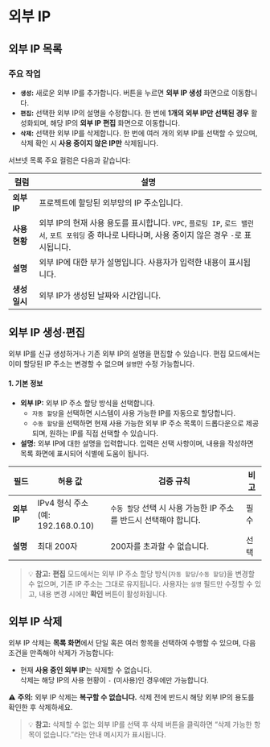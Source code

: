 # 외부 IP

## 외부 IP 목록

### 주요 작업

- **`생성`:** 새로운 외부 IP를 추가합니다. 버튼을 누르면 **외부 IP 생성** 화면으로 이동합니다.
- **`편집`:** 선택한 외부 IP의 설명을 수정합니다. 한 번에 **1개의 외부 IP만 선택된 경우** 활성화되며, 해당 IP의 **외부 IP 편집** 화면으로 이동합니다.
- **`삭제`:** 선택한 외부 IP를 삭제합니다. 한 번에 여러 개의 외부 IP를 선택할 수 있으며, 삭제 확인 시 **사용 중이지 않은 IP만** 삭제됩니다.

서브넷 목록 주요 컬럼은 다음과 같습니다:

| 컬럼           | 설명                                       |
|----------------|--------------------------------------------|
| **외부 IP**    | 프로젝트에 할당된 외부망의 IP 주소입니다.    |
| **사용 현황**  | 외부 IP의 현재 사용 용도를 표시합니다. `VPC`, `플로팅 IP`, `로드 밸런서`, `포트 포워딩` 중 하나로 나타나며, 사용 중이지 않은 경우 `-`로 표시됩니다. |
| **설명**       | 외부 IP에 대한 부가 설명입니다. 사용자가 입력한 내용이 표시됩니다. |
| **생성 일시**  | 외부 IP가 생성된 날짜와 시간입니다.         |

## 외부 IP 생성·편집

외부 IP를 신규 생성하거나 기존 외부 IP의 설명을 편집할 수 있습니다. 편집 모드에서는 이미 할당된 IP 주소는 변경할 수 없으며 `설명`만 수정 가능합니다.

#### 1. 기본 정보

- **외부 IP:** 외부 IP 주소 할당 방식을 선택합니다.  
  - `자동 할당`을 선택하면 시스템이 사용 가능한 IP를 자동으로 할당합니다.  
  - `수동 할당`을 선택하면 현재 사용 가능한 외부 IP 주소 목록이 드롭다운으로 제공되며, 원하는 IP를 직접 선택할 수 있습니다.
- **설명:** 외부 IP에 대한 설명을 입력합니다. 입력은 선택 사항이며, 내용을 작성하면 목록 화면에 표시되어 식별에 도움이 됩니다.

| 필드       | 허용 값              | 검증 규칙                           | 비고   |
|------------|----------------------|-------------------------------------|--------|
| **외부 IP** | IPv4 형식 주소<br>(예: 192.168.0.10) | `수동 할당` 선택 시 사용 가능한 IP 주소를 반드시 선택해야 합니다. | 필수 |
| **설명**   | 최대 200자           | 200자를 초과할 수 없습니다.         | 선택 |

> 💡 **참고:** **편집** 모드에서는 외부 IP 주소 할당 방식(`자동 할당`/`수동 할당`)을 변경할 수 없으며, 기존 IP 주소는 그대로 유지됩니다. 사용자는 `설명` 필드만 수정할 수 있고, 내용 변경 시에만 **확인** 버튼이 활성화됩니다.

## 외부 IP 삭제
외부 IP 삭제는 **목록 화면**에서 단일 혹은 여러 항목을 선택하여 수행할 수 있으며, 다음 조건을 만족해야 삭제가 가능합니다:

- 현재 **사용 중인 외부 IP**는 삭제할 수 없습니다.  
삭제는 해당 IP의 사용 현황이 `-` (미사용)인 경우에만 가능합니다.

⚠️ **주의:** 외부 IP 삭제는 **복구할 수 없습니다.** 삭제 전에 반드시 해당 외부 IP의 용도를 확인한 후 삭제하세요.

> 💡 **참고:** 삭제할 수 없는 외부 IP를 선택 후 삭제 버튼을 클릭하면 “삭제 가능한 항목이 없습니다.”라는 안내 메시지가 표시됩니다.


